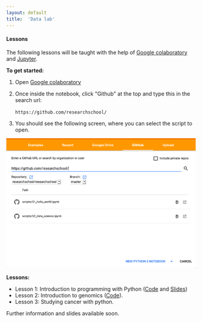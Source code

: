 ```yaml
---
layout: default
title:  'Data lab'
---
```

#### Lessons

The following lessons will be taught with the help of [Google colaboratory][1] and [Jupyter][2]. 

**To get started:**
1. Open [Google colaboratory][1]
2. Once inside the notebook, click "Github" at the top and type this in the search url: 
    
    `https://github.com/researchschool/`

3. You should see the following screen, where you can select the script to open.

<img src="img/colab.png" width="600">

**Lessons:**

- Lesson 1: Introduction to programming with Python  ([Code][3] and [Slides][5])
- Lesson 2: Introduction to genomics ([Code][4]).
- Lesson 3: Studying cancer with python.

Further information and slides available soon.

[1]: https://colab.research.google.com/
[2]: https://jupyter.org/
[3]: https://github.com/researchschool/researchschool/blob/master/scripts/01_hello_world.ipynb
[4]: https://github.com/researchschool/researchschool/blob/master/scripts/02_data_science.ipynb
[5]: slides/datalab_intro.pdf